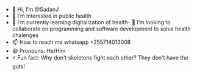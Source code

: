 - 👋 Hi, I’m @SadanJ
- 👀 I’m interested in public health
- 🌱 I’m currently learning digitalization of health- 💞️ I’m looking to collaborate on programming and software development to solve health chalenges
- 📫 How to reach me whatsapp +255714013008
- 😄 Pronouns: He/Him
- ⚡ Fun fact: Why don't skeletons fight each other? They don't have the guts!

<!---
SadanJ/SadanJ is a ✨ special ✨ repository because its `README.md` (this file) appears on your GitHub profile.
You can click the Preview link to take a look at your changes.
--->
